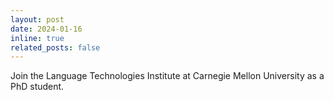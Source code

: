 ```yaml
---
layout: post
date: 2024-01-16
inline: true
related_posts: false
---
```


Join the Language Technologies Institute at Carnegie Mellon University as a PhD student.